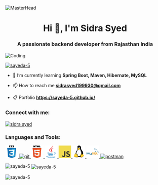![MasterHead](https://www.careerguide.com/career/wp-content/uploads/2020/03/giphy-7.gif)

<h1 align="center">Hi 👋, I'm Sidra Syed</h1>
<h3 align="center">A passionate backend developer from Rajasthan India</h3>
<img align="center" alt="Coding" width="400" src="https://media2.giphy.com/media/L1R1tvI9svkIWwpVYr/giphy.gif?cid=ecf05e47pkbgoupmgjv98otfuzjzz3olilr56muin6aigv8q&rid=giphy.gif&ct=g">

<!-- <p align="left"> <img src="https://komarev.com/ghpvc/?username=sayeda-5&label=Profile%20views&color=0e75b6&style=flat" alt="sayeda-5" /> </p> -->

<p align="left"> <a href="https://github.com/ryo-ma/github-profile-trophy"><img src="https://github-profile-trophy.vercel.app/?username=sayeda-5" alt="sayeda-5" /></a> </p>

- 🌱 I’m currently learning **Spring Boot, Maven, Hibernate, MySQL**

- 📫 How to reach me **sidrasyed199930@gmail.com**
- 📋 Porfolio **https://sayeda-5.github.io/**

<h3 align="left">Connect with me:</h3>
<p align="left">
<a href="https://www.linkedin.com/in/sidra-syed/" target="blank"><img align="center" src="https://raw.githubusercontent.com/rahuldkjain/github-profile-readme-generator/master/src/images/icons/Social/linked-in-alt.svg" alt="sidra syed" height="30" width="40" /></a>
<!-- <a href="https://instagram.com/syedsidra00" target="blank"><img align="center" src="https://raw.githubusercontent.com/rahuldkjain/github-profile-readme-generator/master/src/images/icons/Social/instagram.svg" alt="syedsidra00" height="30" width="40" /></a>
</p> -->

<h3 align="left">Languages and Tools:</h3>
<p align="left"> <a href="https://www.w3schools.com/css/" target="_blank" rel="noreferrer"> <img src="https://raw.githubusercontent.com/devicons/devicon/master/icons/css3/css3-original-wordmark.svg" alt="css3" width="40" height="40"/> </a> <a href="https://git-scm.com/" target="_blank" rel="noreferrer"> <img src="https://www.vectorlogo.zone/logos/git-scm/git-scm-icon.svg" alt="git" width="40" height="40"/> </a> <a href="https://www.w3.org/html/" target="_blank" rel="noreferrer"> <img src="https://raw.githubusercontent.com/devicons/devicon/master/icons/html5/html5-original-wordmark.svg" alt="html5" width="40" height="40"/> </a> <a href="https://www.java.com" target="_blank" rel="noreferrer"> <img src="https://raw.githubusercontent.com/devicons/devicon/master/icons/java/java-original.svg" alt="java" width="40" height="40"/> </a> <a href="https://developer.mozilla.org/en-US/docs/Web/JavaScript" target="_blank" rel="noreferrer"> <img src="https://raw.githubusercontent.com/devicons/devicon/master/icons/javascript/javascript-original.svg" alt="javascript" width="40" height="40"/> </a> <a href="https://www.linux.org/" target="_blank" rel="noreferrer"> <img src="https://raw.githubusercontent.com/devicons/devicon/master/icons/linux/linux-original.svg" alt="linux" width="40" height="40"/> </a> <a href="https://www.mysql.com/" target="_blank" rel="noreferrer"> <img src="https://raw.githubusercontent.com/devicons/devicon/master/icons/mysql/mysql-original-wordmark.svg" alt="mysql" width="40" height="40"/> </a> <a href="https://postman.com" target="_blank" rel="noreferrer"> <img src="https://www.vectorlogo.zone/logos/getpostman/getpostman-icon.svg" alt="postman" width="40" height="40"/> </a> </p>

<p><img align="left" src="https://github-readme-stats.vercel.app/api/top-langs?username=sayeda-5&show_icons=true&locale=en&layout=compact" alt="sayeda-5" /></p>

<p>&nbsp;<img align="center" src="https://github-readme-stats.vercel.app/api?username=sayeda-5&show_icons=true&locale=en" alt="sayeda-5" /></p>

<p><img align="center" src="https://github-readme-streak-stats.herokuapp.com/?user=sayeda-5&" alt="sayeda-5" /></p>
